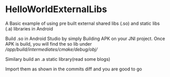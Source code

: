 # HelloWorldExternalLibs
A Basic example of using pre built external shared libs (.so) and static libs (.a) libraries in Android


Build .so in Android Studio by simply Building APK on your JNI project. Once APK is build, you will find the so lib under 
<i>/app/build/intermediates/cmake/debug/obj/</i> 

Similary build an .a static library(read some blogs)

Import them as shown in the commits diff and you are good to go
